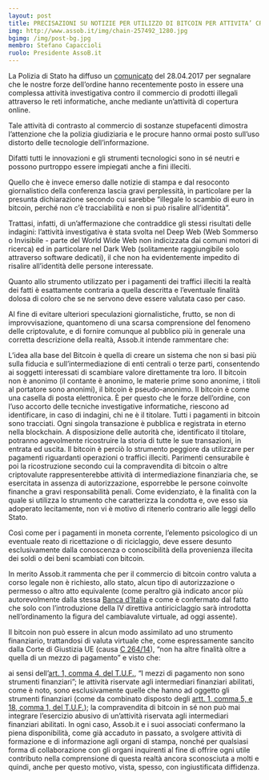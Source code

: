 ```yaml
---
layout: post
title: PRECISAZIONI SU NOTIZIE PER UTILIZZO DI BITCOIN PER ATTIVITA’ CRIMINALI
img: http://www.assob.it/img/chain-257492_1280.jpg
bgimg: /img/post-bg.jpg
membro: Stefano Capaccioli
ruolo: Presidente AssoB.it
---
```

[//]: # "Scrivere qui  sotto un summary del post"

<!-- more -->
[//]: # "Scrivere qui  sotto il post in markdown"

La Polizia di Stato ha diffuso un [comunicato](http://www.poliziadistato.it/articolo/155902ff2039c1b311359547) del 28.04.2017 per segnalare che le nostre forze dell’ordine hanno recentemente posto in essere una complessa attività investigativa contro il commercio di prodotti illegali attraverso le reti informatiche, anche mediante un’attività di copertura online.

Tale attività di contrasto al commercio di sostanze stupefacenti dimostra l’attenzione che la polizia giudiziaria e le procure hanno ormai posto sull’uso distorto delle tecnologie dell’informazione.

Difatti tutti le innovazioni e gli strumenti tecnologici sono in sé neutri e possono purtroppo essere impiegati anche a fini illeciti.

Quello che è invece emerso dalle notizie di stampa e dal resoconto giornalistico della conferenza lascia gravi perplessità, in particolare per la presunta dichiarazione secondo cui sarebbe “illegale lo scambio di euro in bitcoin, perché non c’è tracciabilità e non si può risalire all’identità”.

Trattasi, infatti, di un’affermazione che contraddice gli stessi risultati delle indagini: l’attività investigativa è stata svolta nel Deep Web (Web Sommerso o Invisibile - parte del World Wide Web non indicizzata dai comuni motori di ricerca) ed in particolare nel Dark Web (solitamente raggiungibile solo attraverso software dedicati), il che non ha evidentemente impedito di risalire all’identità delle persone interessate.

Quanto allo strumento utilizzato per i pagamenti dei traffici illeciti la realtà dei fatti è esattamente contraria a quella descritta e l’eventuale finalità dolosa di coloro che se ne servono deve essere valutata caso per caso.

Al fine di evitare ulteriori speculazioni giornalistiche, frutto, se non di improvvisazione, quantomeno di una scarsa comprensione del fenomeno delle criptovalute, e di fornire comunque al pubblico più in generale una corretta descrizione della realtà, Assob.it intende rammentare che:

L’idea alla base del Bitcoin è quella di creare un sistema che non si basi più sulla fiducia e sull’intermediazione di enti centrali o terze parti, consentendo ai soggetti interessati di scambiare valore direttamente tra loro.
Il bitcoin non è anonimo (il contante è anonimo, le materie prime sono anonime, i titoli al portatore sono anonimi), il bitcoin è pseudo-anonimo. Il bitcoin è come una casella di posta elettronica. È per questo che le forze dell’ordine, con l’uso accorto delle tecniche investigative informatiche, riescono ad identificare, in caso di indagini, chi ne è il titolare.
Tutti i pagamenti in bitcoin sono tracciati. Ogni singola transazione è pubblica e registrata in eterno nella blockchain. A disposizione delle autorità che, identificato il titolare, potranno agevolmente ricostruire la storia di tutte le sue transazioni, in entrata ed uscita.
Il bitcoin è perciò lo strumento peggiore da utilizzare per pagamenti riguardanti operazioni o traffici illeciti.
Parimenti censurabile è poi la ricostruzione secondo cui la compravendita di bitcoin o altre criptovalute rappresenterebbe attività di intermediazione finanziaria che, se esercitata in assenza di autorizzazione, esporrebbe le persone coinvolte finanche a gravi responsabilità penali. Come evidenziato, è la finalità con la quale si utilizza lo strumento che caratterizza la condotta e, ove esso sia adoperato lecitamente, non vi è motivo di ritenerlo contrario alle leggi dello Stato.

Così come per i pagamenti in moneta corrente, l’elemento psicologico di un eventuale reato di ricettazione o di riciclaggio, deve essere desunto esclusivamente dalla conoscenza o conoscibilità della provenienza illecita dei soldi o dei beni scambiati con bitcoin.

In merito Assob.it rammenta che per il commercio di bitcoin contro valuta a corso legale non è richiesto, allo stato, alcun tipo di autorizzazione o permesso o altro atto equivalente (come peraltro già indicato ancor più autorevolmente dalla stessa [Banca d’Italia](https://uif.bancaditalia.it/normativa/norm-indicatori-anomalia/Comunicazione_UIF_su_VV.pdf) e come è confermato dal fatto che solo con l’introduzione della IV direttiva antiriciclaggio sarà introdotta nell’ordinamento la figura del cambiavalute virtuale, ad oggi assente).

Il bitcoin non può essere in alcun modo assimilato ad uno strumento finanziario, trattandosi di valuta virtuale che, come espressamente sancito dalla Corte di Giustizia UE (causa [C 264/14](http://curia.europa.eu/juris/document/document.jsf?docid=170305&doclang=IT)), “non ha altre finalità oltre a quella di un mezzo di pagamento” e visto che:

ai sensi dell’[art. 1, comma 4, del T.U.F.](http://www.consob.it/documents/46180/46181/dlgs58_1998.pdf/e15d5dd6-7914-4e9f-959f-2f3b88400f88), “I mezzi di pagamento non sono strumenti finanziari”;
le attività riservate agli intermediari finanziari abilitati, come è noto, sono esclusivamente quelle che hanno ad oggetto gli strumenti finanziari (come da combinato disposto degli [artt. 1, comma 5, e 18, comma 1, del T.U.F.](http://www.consob.it/documents/46180/46181/dlgs58_1998.pdf/e15d5dd6-7914-4e9f-959f-2f3b88400f88));
la compravendita di bitcoin in sé non può mai integrare l’esercizio abusivo di un’attività riservata agli intermediari finanziari abilitati.
In ogni caso, Assob.it e i suoi associati confermano la piena disponibilità, come già accaduto in passato, a svolgere attività di formazione e di informazione agli organi di stampa, nonché per qualsiasi forma di collaborazione con gli organi inquirenti al fine di offrire ogni utile contributo nella comprensione di questa realtà ancora sconosciuta a molti e quindi, anche per questo motivo, vista, spesso, con ingiustificata diffidenza.
